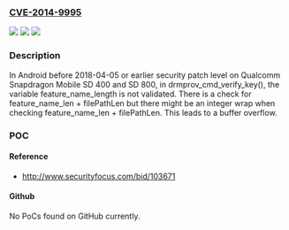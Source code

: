 ### [CVE-2014-9995](https://cve.mitre.org/cgi-bin/cvename.cgi?name=CVE-2014-9995)
![](https://img.shields.io/static/v1?label=Product&message=Snapdragon%20Mobile&color=blue)
![](https://img.shields.io/static/v1?label=Version&message=SD%20400%2C%20SD%20800%20&color=brightgreen)
![](https://img.shields.io/static/v1?label=Vulnerability&message=Integer%20Overflow%20to%20Buffer%20Overflow.&color=brightgreen)

### Description

In Android before 2018-04-05 or earlier security patch level on Qualcomm Snapdragon Mobile SD 400 and SD 800, in drmprov_cmd_verify_key(), the variable feature_name_length is not validated. There is a check for feature_name_len + filePathLen but there might be an integer wrap when checking feature_name_len + filePathLen. This leads to a buffer overflow.

### POC

#### Reference
- http://www.securityfocus.com/bid/103671

#### Github
No PoCs found on GitHub currently.


